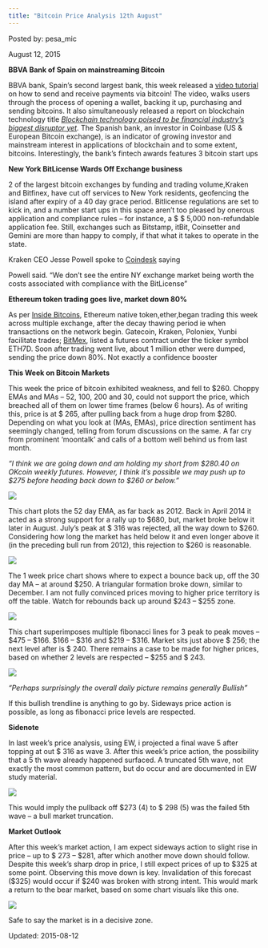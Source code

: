 ```yaml
---
title: "​Bitcoin Price Analysis 12th August"
---
```


Posted by: pesa_mic 

<span>August 12, 2015</span>

<p><strong>BBVA Bank of Spain on mainstreaming Bitcoin</strong></p>
<p>BBVA bank, Spain’s second largest bank, this week released a <a href="https://www.youtube.com/watch?v=l8S-wkpBDW0">video tutorial</a> on how to send and receive payments via bitcoin! The video, walks users through the process of opening a wallet, backing it up, purchasing and sending bitcoins. It also simultaneously released a report on blockchain technology title <a href="https://ihb.io/2015-08-10/news/bbva-blockchain-technology-poised-financial-industrys-biggest-disruptor-yet-22330"><em>Blockchain technology poised to be financial industry’s biggest disruptor yet</em></a><em>. </em>The Spanish bank, an investor in Coinbase (US &amp; European Bitcoin exchange), is an indicator of growing investor and mainstream interest in applications of blockchain and to some extent, bitcoins. Interestingly, the bank’s fintech awards features 3 bitcoin start ups</p>
<p><strong>New York BitLicense Wards Off Exchange business </strong></p>
<p>2 of the largest bitcoin exchanges by funding and trading volume,Kraken and Bitfinex, have cut off services to New York residents, geofencing the island after expiry of a 40 day grace period. Bitlicense regulations are set to kick in, and a number start ups in this space aren’t too pleased by onerous application and compliance rules &#8211; for instance, a $ $ 5,000 non-refundable application fee. Still, exchanges such as Bitstamp, itBit, Coinsetter and Gemini are more than happy to comply, if that what it takes to operate in the state.</p>
<p>Kraken CEO Jesse Powell spoke to <a href="http://www.coindesk.com/bitcoin-exchanges-kraken-and-bitstamp-cut-services-in-new-york/">Coindesk</a> saying</p>
<p>Powell said. &#8220;We don&#8217;t see the entire NY exchange market being worth the costs associated with compliance with the BitLicense”</p>
<p><strong>Ethereum token trading goes live, market down 80%</strong></p>
<p>As per <a href="http://insidebitcoins.com/news/ethereum-launches-frontier-ether-mining-begins-trading-to-follow/34124">Inside Bitcoins</a>, Ethereum native token,ether,began trading this week across multiple exchange, after the decay thawing period ie when transactions on the network begin. Gatecoin, Kraken, Poloniex, Yunbi facilitate trades; <a href="https://blog.bitmex.com/bitmex-launches-weekly-ether-bitcoin-futures-contract/">BitMex</a>, listed a futures contract under the ticker symbol ETH7D. Soon after trading went live, about 1 million ether were dumped, sending the price down 80%. Not exactly a confidence booster</p>
<p><strong>This Week on Bitcoin Markets</strong></p>
<p>This week the price of bitcoin exhibited weakness, and fell to $260. Choppy EMAs and MAs &#8211; 52, 100, 200 and 30, could not support the price, which breached all of them on lower time frames (below 6 hours). As of writing this, price is at $ 265, after pulling back from a huge drop from $280. Depending on what you look at (MAs, EMAs), price direction sentiment has seemingly changed, telling from forum discussions on the same. A far cry from prominent ‘moontalk’ and calls of a bottom well behind us from last month.</p>
<p><em>“I think we are going down and am holding my short from $280.40 on OKcoin weekly futures. However, I think it&#8217;s possible we may push up to $275 before heading back down to $260 or below.”</em></p>

<img src="https://info-gir.github.io/deepdotweb/imgs/2015/08/1.png">

<p>This chart plots the 52 day EMA, as far back as 2012. Back in April 2014 it acted as a strong support for a rally up to $680, but, market broke below it later in August. July’s peak at $ 316 was rejected, all the way down to $260. Considering how long the market has held below it and even longer above it (in the preceding bull run from 2012), this rejection to $260 is reasonable.</p>

<img src="https://info-gir.github.io/deepdotweb/imgs/2015/08/21.jpg">

<p>The 1 week price chart shows where to expect a bounce back up, off the 30 day MA &#8211; at around $250. A triangular formation broke down, similar to December. I am not fully convinced prices moving to higher price territory is off the table. Watch for rebounds back up around $243 &#8211; $255 zone.</p>

<img src="https://info-gir.github.io/deepdotweb/imgs/2015/08/31.jpg">

<p>This chart superimposes multiple fibonacci lines for 3 peak to peak moves &#8211; $475 &#8211; $166. $166 &#8211; $316 and $219 &#8211; $316. Market sits just above $ 256; the next level after is $ 240. There remains a case to be made for higher prices, based on whether 2 levels are respected &#8211; $255 and $ 243.</p>

<img src="https://info-gir.github.io/deepdotweb/imgs/2015/08/41.jpg">

<p><em>“Perhaps surprisingly the overall daily picture remains generally Bullish”</em></p>
<p>If this bullish trendline is anything to go by. Sideways price action is possible, as long as fibonacci price levels are respected.</p>
<p><strong>Sidenote</strong></p>
<p>In last week’s price analysis, using EW, i projected a final wave 5 after topping at out $ 316 as wave 3. After this week’s price action, the possibility that a 5 th wave already happened surfaced. A truncated 5th wave, not exactly the most common pattern, but do occur and are documented in EW study material.</p>

<img src="https://info-gir.github.io/deepdotweb/imgs/2015/08/51.jpg">

<p>This would imply the pullback off $273 (4) to $ 298 (5) was the failed 5th wave &#8211; a bull market truncation.</p>
<p><strong>Market Outlook</strong></p>
<p>After this week’s market action, I am expect sideways action to slight rise in price &#8211; up to $ 273 &#8211; $281, after which another move down should follow. Despite this week’s sharp drop in price, I still expect prices of up to $325 at some point. Observing this move down is key. Invalidation of this forecast ($325) would occur if $240 was broken with strong intent. This would mark a return to the bear market, based on some chart visuals like this one.</p>

<img src="https://info-gir.github.io/deepdotweb/imgs/2015/08/61.jpg">

<p>Safe to say the market is in a decisive zone.</p>

Updated: 2015-08-12

